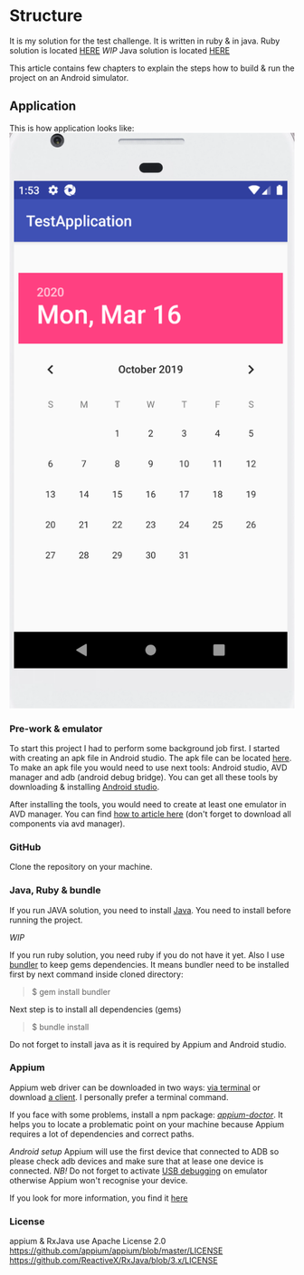 # Structure
It is my solution for the test challenge. It is written in ruby & in java.
Ruby solution is located [HERE](https://github.com/GekkoTheFirst/challenge-one/tree/master/ruby)
*WIP* Java solution is located [HERE](https://github.com/GekkoTheFirst/challenge-one/tree/master/ruby)

This article contains few chapters to explain the steps how to build & run the project on an Android simulator.

## Application
This is how application looks like:
![GitHub](/resources/app.png)


### Pre-work & emulator
To start this project I had to perform some background job first. I started with creating an apk file in Android studio.
The apk file can be located [here](https://github.com/GekkoTheFirst/challenge-one/tree/master/resources).
To make an apk file you would need to use next tools: Android studio, AVD manager and adb (android  debug bridge). You can get all these tools by downloading & installing [Android studio](https://developer.android.com/studio).

After installing the tools, you would need to create at least one emulator in AVD manager. You can find [how to article here](https://developer.android.com/studio/run/managing-avds) (don't forget to download all components via avd manager).

### GitHub
Clone the repository on your machine.

### Java, Ruby & bundle
If you run JAVA solution, you need to install [Java](https://www.java.com/en/download/). You need to install before running the project.

*WIP*

If you run ruby solution, you need ruby if you do not have it yet. Also I use [bundler](https://bundler.io/) to keep gems dependencies. It means bundler need to be installed first by next command inside cloned directory:
> $ gem install bundler

Next step is to install all dependencies (gems)
> $ bundle install

Do not forget to install java as it is required by Appium and Android studio.

### Appium
Appium web driver can be downloaded in two ways: [via terminal](http://appium.io/docs/en/about-appium/getting-started/) or download [a client](https://github.com/appium/appium-desktop/releases/tag/v1.15.1). I personally prefer a terminal command.

If you face with some problems, install a npm package: *[appium-doctor](https://www.npmjs.com/package/appium-doctor)*. It helps you to locate a problematic point on your machine because Appium requires a lot of dependencies and correct paths.

_Android setup_
Appium will use the first device that connected to ADB so please check adb devices and make sure that at lease one device is connected.
*NB!* Do not forget to activate [USB debugging](https://www.qafox.com/appium-enabling-debugging-mode-in-android-devices-emulators/) on emulator otherwise Appium won't recognise your device.

If you look for more information, you find it [here](https://github.com/appium/appium/blob/master/docs/en/drivers/android-uiautomator2.md)

### License
appium & RxJava use Apache License 2.0
https://github.com/appium/appium/blob/master/LICENSE
https://github.com/ReactiveX/RxJava/blob/3.x/LICENSE
